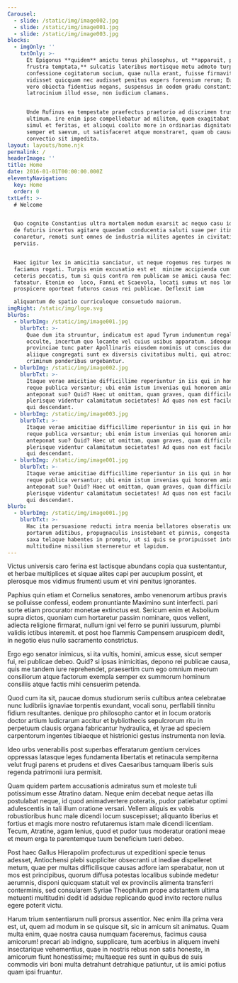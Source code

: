```yaml
---
Carousel:
  - slide: /static/img/image002.jpg
  - slide: /static/img/image001.jpg
  - slide: /static/img/image003.jpg
blocks:
  - imgOnly: ''
    txtOnly: >-
      Et Epigonus **quidem** amictu tenus philosophus, ut **apparuit, prece
      frustra temptata,** sulcatis lateribus mortisque metu admoto turpi
      confessione cogitatorum socium, quae nulla erant, fuisse firmavit cum nec
      vidisset quicquam nec audisset penitus expers forensium rerum; Eusebius
      vero obiecta fidentius negans, suspensus in eodem gradu constantiae stetit
      latrocinium illud esse, non iudicium clamans.


      Unde Rufinus ea tempestate praefectus praetorio ad discrimen trusus est
      ultimum. ire enim ipse compellebatur ad militem, quem exagitabat inopia
      simul et feritas, et alioqui coalito more in ordinarias dignitates asperum
      semper et saevum, ut satisfaceret atque monstraret, quam ob causam annonae
      convectio sit impedita.
layout: layouts/home.njk
permalink: /
headerImage: ''
title: Home
date: 2016-01-01T00:00:00.000Z
eleventyNavigation:
  key: Home
  order: 0
txtLeft: >-
  # Welcome


  Quo cognito Constantius ultra mortalem modum exarsit ac nequo casu idem Gallus
  de futuris incertus agitare quaedam  conducentia saluti suae per itinera
  conaretur, remoti sunt omnes de industria milites agentes in civitatibus
  perviis.


  Haec igitur lex in amicitia sanciatur, ut neque rogemus res turpes nec
  faciamus rogati. Turpis enim excusatio est et  minime accipienda cum in
  ceteris peccatis, tum si quis contra rem publicam se amici causa fecisse
  fateatur. Etenim eo  loco, Fanni et Scaevola, locati sumus ut nos longe
  prospicere oporteat futuros casus rei publicae. Deflexit iam 

  aliquantum de spatio curriculoque consuetudo maiorum.
imgRight: /static/img/logo.svg
blurbs:
  - blurbImg: /static/img/image001.jpg
    blurbTxt: >-
      Quae dum ita struuntur, indicatum est apud Tyrum indumentum regale textum
      occulte, incertum quo locante vel cuius usibus apparatum. ideoque rector
      provinciae tunc pater Apollinaris eiusdem nominis ut conscius ductus est
      aliique congregati sunt ex diversis civitatibus multi, qui atrocium
      criminum ponderibus urgebantur.
  - blurbImg: /static/img/image002.jpg
    blurbTxt: >-
      Itaque verae amicitiae difficillime reperiuntur in iis qui in honoribus
      reque publica versantur; ubi enim istum invenias qui honorem amici
      anteponat suo? Quid? Haec ut omittam, quam graves, quam difficiles
      plerisque videntur calamitatum societates! Ad quas non est facile inventu
      qui descendant.
  - blurbImg: /static/img/image003.jpg
    blurbTxt: >-
      Itaque verae amicitiae difficillime reperiuntur in iis qui in honoribus
      reque publica versantur; ubi enim istum invenias qui honorem amici
      anteponat suo? Quid? Haec ut omittam, quam graves, quam difficiles
      plerisque videntur calamitatum societates! Ad quas non est facile inventu
      qui descendant.
  - blurbImg: /static/img/image001.jpg
    blurbTxt: >-
      Itaque verae amicitiae difficillime reperiuntur in iis qui in honoribus
      reque publica versantur; ubi enim istum invenias qui honorem amici
      anteponat suo? Quid? Haec ut omittam, quam graves, quam difficiles
      plerisque videntur calamitatum societates! Ad quas non est facile inventu
      qui descendant.
blurb:
  - blurbImg: /static/img/image001.jpg
    blurbTxt: >-
      Hac ita persuasione reducti intra moenia bellatores obseratis undique
      portarum aditibus, propugnaculis insistebant et pinnis, congesta undique
      saxa telaque habentes in promptu, ut si quis se proripuisset interius,
      multitudine missilium sterneretur et lapidum.
---
```

Victus universis caro ferina est lactisque abundans copia qua sustentantur, et herbae multiplices et siquae alites  capi per aucupium possint, et plerosque mos vidimus frumenti usum et vini penitus ignorantes.

Paphius quin etiam et Cornelius senatores, ambo venenorum artibus pravis se polluisse confessi, eodem pronuntiante  Maximino sunt interfecti. pari sorte etiam procurator monetae extinctus est. Sericum enim et Asbolium supra dictos,  quoniam cum hortaretur passim nominare, quos vellent, adiecta religione firmarat, nullum igni vel ferro se puniri 
iussurum, plumbi validis ictibus interemit. et post hoe flammis Campensem aruspicem dedit, in negotio eius nullo 
sacramento constrictus.

Ergo ego senator inimicus, si ita vultis, homini, amicus esse, sicut semper fui, rei publicae debeo. Quid? si ipsas  inimicitias, depono rei publicae causa, quis me tandem iure reprehendet, praesertim cum ego omnium meorum consiliorum  atque factorum exempla semper ex summorum hominum consiliis atque factis mihi censuerim petenda.

Quod cum ita sit, paucae domus studiorum seriis cultibus antea celebratae nunc ludibriis ignaviae torpentis exundant,  vocali sonu, perflabili tinnitu fidium resultantes. denique pro philosopho cantor et in locum oratoris doctor artium   ludicrarum accitur et bybliothecis sepulcrorum ritu in perpetuum clausis organa fabricantur hydraulica, et lyrae ad 
 speciem carpentorum ingentes tibiaeque et histrionici gestus instrumenta non levia.

Ideo urbs venerabilis post superbas efferatarum gentium cervices oppressas latasque leges fundamenta libertatis et  retinacula sempiterna velut frugi parens et prudens et dives Caesaribus tamquam liberis suis regenda patrimonii iura permisit.

Quam quidem partem accusationis admiratus sum et moleste tuli potissimum esse Atratino datam. Neque enim decebat neque  aetas illa postulabat neque, id quod animadvertere poteratis, pudor patiebatur optimi adulescentis in tali illum  oratione versari. Vellem aliquis ex vobis robustioribus hunc male dicendi locum suscepisset; aliquanto liberius et 
fortius et magis more nostro refutaremus istam male dicendi licentiam. Tecum, Atratine, agam lenius, quod et pudor tuus 
moderatur orationi meae et meum erga te parentemque tuum beneficium tueri debeo.

Post haec Gallus Hierapolim profecturus ut expeditioni specie tenus adesset, Antiochensi plebi suppliciter obsecranti ut  inediae dispelleret metum, quae per multas difficilisque causas adfore iam sperabatur, non ut mos est principibus,   quorum diffusa potestas localibus subinde medetur aerumnis, disponi quicquam statuit vel ex provinciis alimenta 
 transferri conterminis, sed consularem Syriae Theophilum prope adstantem ultima metuenti multitudini dedit id adsidue
  replicando quod invito rectore nullus egere poterit victu.

Harum trium sententiarum nulli prorsus assentior. Nec enim illa prima vera est, ut, quem ad modum in se quisque sit,  sic in amicum sit animatus. Quam multa enim, quae nostra causa numquam faceremus, facimus causa amicorum! precari ab   indigno, supplicare, tum acerbius in aliquem invehi insectarique vehementius, quae in nostris rebus non satis honeste, 
 in amicorum fiunt honestissime; multaeque res sunt in quibus de suis commodis viri boni multa detrahunt detrahique 
 patiuntur, ut iis amici potius quam ipsi fruantur.